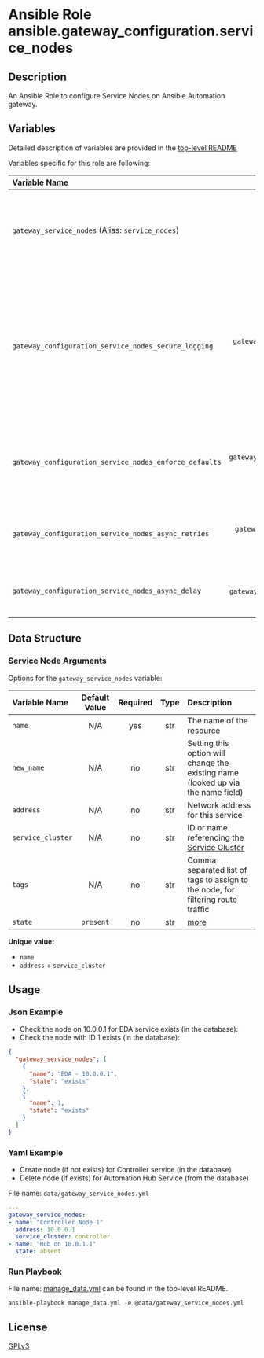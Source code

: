 # Ansible Role ansible.gateway_configuration.service_nodes

## Description

An Ansible Role to configure Service Nodes on Ansible Automation gateway.

## Variables

Detailed description of variables are provided in the [top-level README](../../README.md)

Variables specific for this role are following:

| Variable Name                                          |                    Default Value                    | Required | Description                                                                                                                                                         |                                                      |
|:-------------------------------------------------------|:---------------------------------------------------:|:--------:|:--------------------------------------------------------------------------------------------------------------------------------------------------------------------|:----------------------------------------------------:|
| `gateway_service_nodes` (Alias: `service_nodes`)       |          [below](#service-node-arguments)           |   yes    | Data structure describing your service_node entries described below.                                                                                                |        [more](../../README.md#data-variables)        |
| `gateway_configuration_service_nodes_secure_logging`   |  `gateway_configuration_secure_logging` OR `false`  |    no    | Whether or not to include the sensitive service_node role tasks in the log. Set this value to `True` if you will be providing your sensitive values from elsewhere. |   [more](../../README.md#secure-logging-variables)   |
| `gateway_configuration_service_nodes_enforce_defaults` | `gateway_configuration_enforce_defaults` OR `false` |    no    | Whether or not to enforce default option values on only the service node role.                                                                                      |      [more](../../README.md#enforcing-defaults)      |
| `gateway_configuration_service_nodes_async_retries`    |    `gateway_configuration_async_retries` OR `30`    |    no    | This variable sets the number of retries to attempt for the role.                                                                                                   | [more](../../README.md#asynchronous-retry-variables) |
| `gateway_configuration_service_nodes_async_delay`      |     `gateway_configuration_async_delay` OR `1`      |    no    | This sets the delay between retries for the role.                                                                                                                   | [more](../../README.md#asynchronous-retry-variables) |

## Data Structure

### Service Node Arguments

Options for the `gateway_service_nodes` variable:

| Variable Name     | Default Value | Required | Type | Description                                                                      |
|:------------------|:-------------:|:--------:|:----:|:---------------------------------------------------------------------------------|
| `name`            |      N/A      |   yes    | str  | The name of the resource                                                         |
| `new_name`        |      N/A      |    no    | str  | Setting this option will change the existing name (looked up via the name field) |
| `address`         |      N/A      |    no    | str  | Network address for this service                                                 |
| `service_cluster` |      N/A      |    no    | str  | ID or name referencing the [Service Cluster](../service_clusters/README.md)      |
| `tags`            |      N/A      |    no    | str  | Comma separated list of tags to assign to the node, for filtering route traffic  |
| `state`           |   `present`   |    no    | str  | [more](../../README.md#state-variable)                                           |

**Unique value:**

- `name`
- `address` + `service_cluster`

## Usage

### Json Example

- Check the node on 10.0.0.1 for EDA service exists (in the database):
- Check the node with ID 1 exists (in the database):

```json
{
  "gateway_service_nodes": [
    {
      "name": "EDA - 10.0.0.1",
      "state": "exists"
    },
    {
      "name": 1,
      "state": "exists"
    }
  ]
}
```

### Yaml Example

- Create node (if not exists) for Controller service (in the database)
- Delete node (if exists) for Automation Hub Service (from the database)

File name: `data/gateway_service_nodes.yml`

```yaml
---
gateway_service_nodes:
- name: "Controller Node 1"
  address: 10.0.0.1
  service_cluster: controller
- name: "Hub on 10.0.1.1"
  state: absent
```

### Run Playbook

File name: [manage_data.yml](../../README.md#example-ansible-playbook) can be found in the top-level README.

```shell
ansible-playbook manage_data.yml -e @data/gateway_service_nodes.yml
```

## License

[GPLv3](https://github.com/redhat-cop/infra.platform_configuration/blob/main/COPYING)
